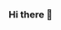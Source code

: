 ### Hi there 👋

<!--
**Rohit-Lohani/Rohit-Lohani** is a ✨ _special_ ✨ repository because its `README.md` (this file) appears on your GitHub profile.

Here are some ideas to get you started:

- 🔭 I’m currently pursuing  M.Tech in Data Science
- 🌱 I’m currently learning Machine Learning 
- 👯 I’m looking to collaborate on Machine Learning Projects
- 🤔 I’m looking for help in Deep Learning & Computer Vision
- 💬 Ask me about ...
- 📫 How to reach me: ...
- 😄 Pronouns: ...
- ⚡ Fun fact: ...
-->
